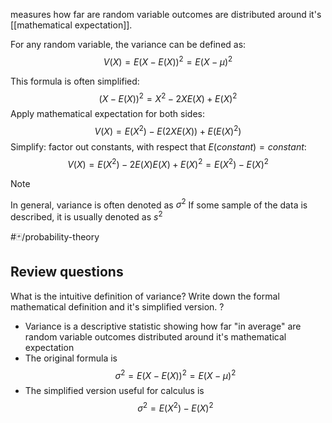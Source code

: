 measures how far are random variable outcomes are distributed around it's [[mathematical expectation]].

For any random variable, the variance can be defined as:
$$V(X) = E(X - E(X))^2 = E(X - \mu)^{2}$$

This formula is often simplified:
$$(X - E(X))^{2}= X^{2} - 2 X E(X) + E(X)^2$$
Apply mathematical expectation for both sides:
$$V(X)= E(X^{2}) - E(2 X E(X)) + E(E(X)^2)$$
Simplify: factor out constants, with respect that $E(constant) = constant$:
$$V(X)= E(X^{2}) - 2 E(X) E(X) + E(X)^{2} = E(X^{2})- E(X)^2 $$ 

>[!Note]
>In general, variance is often denoted as $\sigma^2$
>If some sample of the data is described, it is usually denoted as $s^2$

#🃏/probability-theory
## Review questions
What is the intuitive definition of variance? Write down the formal mathematical definition and it's simplified version.
?
- Variance is a descriptive statistic showing how far "in average" are random variable outcomes distributed around it's mathematical expectation
- The original formula is $$\sigma^{2}=E(X-E(X))^{2}=E(X-\mu)^{2}$$
- The simplified version useful for calculus is $$\sigma^{2}=E(X^{2})-E(X)^{2}$$
<!--SR:!2025-05-03,105,310-->